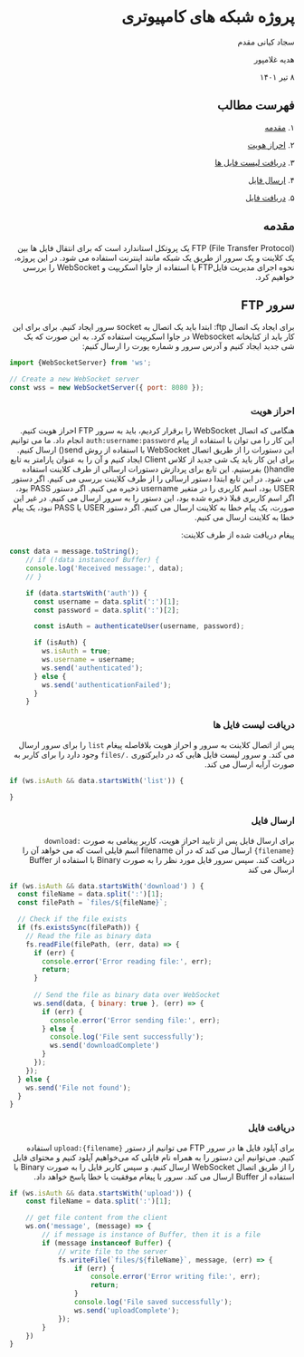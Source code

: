 
<div dir="rtl">

# پروژه شبکه های کامپیوتری

سجاد کیانی مقدم

هدیه غلامپور

۸ تیر ۱۴۰۱



##  فهرست مطالب
۱. [مقدمه](#مقدمه)

۲. [احراز هویت](#احراز-هویت)

۳. [دریافت لیست فایل ها](#دریافت-لیست-فایل-ها)

۴. [ارسال فایل](#ارسال-فایل)

۵. [دریافت فایل](#دریافت-فایل)



## مقدمه

‍FTP (File Transfer Protocol) یک پروتکل استاندارد است که برای انتقال فایل ها بین یک کلاینت و یک سرور از طریق یک شبکه مانند اینترنت استفاده می شود. در این پروژه، نحوه اجرای مدیریت فایلFTP با استفاده از جاوا اسکریپت و WebSocket را بررسی خواهیم کرد.


## سرور FTP

برای ایجاد یک اتصال ftp: ابتدا باید یک اتصال به socket سرور ایجاد کنیم. برای برای این کار باید از کتابخانه Websocket در جاوا اسکریپت استفاده کرد. به این صورت که یک شی  جدید ایجاد کنیم و آدرس سرور  و شماره پورت را ارسال کنیم:

<div dir="ltr">

```javascript
import {WebSocketServer} from 'ws';

// Create a new WebSocket server
const wss = new WebSocketServer({ port: 8080 });
```
</div>

### احراز هویت

هنگامی که اتصال WebSocket را برقرار کردیم، باید به سرور FTP احراز هویت کنیم. این کار را می توان با استفاده از پیام `auth:username:password` انجام داد. ما می توانیم این دستورات را از طریق اتصال WebSocket با استفاده از روش send() ارسال کنیم. برای این کار باید یک شی جدید از کلاس Client ایجاد کنیم و آن را به عنوان پارامتر به تابع handle() بفرستیم. این تابع برای پردازش دستورات ارسالی از طرف کلاینت استفاده می شود. در این تابع ابتدا دستور ارسالی را از طرف کلاینت بررسی می کنیم. اگر دستور USER بود، اسم کاربری را در متغیر username ذخیره می کنیم. اگر دستور PASS بود، اگر اسم کاربری قبلا ذخیره شده بود، این دستور را به سرور ارسال می کنیم. در غیر این صورت، یک پیام خطا به کلاینت ارسال می کنیم. اگر دستور USER یا PASS نبود، یک پیام خطا به کلاینت ارسال می کنیم.

پیغام دریافت شده از طرف کلاینت:

<div dir="ltr">


```js
const data = message.toString();
    // if (!data instanceof Buffer) {
    console.log('Received message:', data);
    // }

    if (data.startsWith('auth')) {
      const username = data.split(':')[1];
      const password = data.split(':')[2];

      const isAuth = authenticateUser(username, password);

      if (isAuth) {
        ws.isAuth = true;
        ws.username = username;
        ws.send('authenticated');
      } else {
        ws.send('authenticationFailed');
      }
    }
```

 </div>

### دریافت لیست فایل ها

پس از اتصال کلاینت به سرور و احراز هویت بلافاصله پیغام  `list` را برای سرور ارسال می کند. و سرور لیست فایل هایی که در دایرکتوری `./files` وجود دارد را برای کاربر به صورت آرایه ارسال می کند.

<div dir="ltr">

```js
if (ws.isAuth && data.startsWith('list')) {
    
}
```

</div>

### ارسال فایل

برای ارسال فایل پس از تایید احراز هویت، کاربر پیغامی به صورت `download:{filename}` ارسال می کند که در آن filename اسم فایلی است که می خواهد آن را دریافت کند. سپس سرور فایل مورد نظر را به صورت Binary با استفاده از Buffer ارسال می کند

<div dir="ltr">

```js
if (ws.isAuth && data.startsWith('download') ) {
  const fileName = data.split(':')[1];
  const filePath = `files/${fileName}`;

  // Check if the file exists
  if (fs.existsSync(filePath)) {
    // Read the file as binary data
    fs.readFile(filePath, (err, data) => {
      if (err) {
        console.error('Error reading file:', err);
        return;
      }
      
      // Send the file as binary data over WebSocket
      ws.send(data, { binary: true }, (err) => {
        if (err) {
          console.error('Error sending file:', err);
        } else {
          console.log('File sent successfully');
          ws.send('downloadComplete')
        }
      });
    });
  } else {
    ws.send('File not found');
  }
}
```

</div>

### دریافت فایل

برای آپلود فایل ها در سرور FTP می توانیم از دستور `upload:{filename}` استفاده کنیم. می‌توانیم این دستور را به همراه نام فایلی که می‌خواهیم آپلود کنیم و محتوای فایل را از طریق اتصال WebSocket ارسال کنیم. و سپس کاربر فایل را به صورت Binary با استفاده از Buffer ارسال می کند. سرور با پیغام موفقیت یا خطا پاسخ خواهد داد.

<div dir="ltr">

```js
if (ws.isAuth && data.startsWith('upload')) {
    const fileName = data.split(':')[1];

    // get file content from the client
    ws.on('message', (message) => {
        // if message is instance of Buffer, then it is a file
        if (message instanceof Buffer) {
            // write file to the server
            fs.writeFile(`files/${fileName}`, message, (err) => {
                if (err) {
                    console.error('Error writing file:', err);
                    return;
                }
                console.log('File saved successfully');
                ws.send('uploadComplete');
            });
        }
    })
}
```

</div>

</div>
